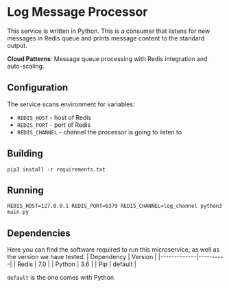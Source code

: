 # Log Message Processor
This service is written in Python. This is a consumer that listens for
new messages in Redis queue and prints message content to the standard output.

**Cloud Patterns**: Message queue processing with Redis integration and auto-scaling.

## Configuration

The service scans environment for variables:
- `REDIS_HOST` - host of Redis
- `REDIS_PORT` - port of Redis
- `REDIS_CHANNEL` - channel the processor is going to listen to

## Building 

```
pip3 install -r requirements.txt
```
## Running
```
REDIS_HOST=127.0.0.1 REDIS_PORT=6379 REDIS_CHANNEL=log_channel python3 main.py
```
## Dependencies
Here you can find the software required to run this microservice, as well as the version we have tested.
|  Dependency | Version  |
|-------------|----------|
| Redis       | 7.0      |
| Python      | 3.6      |
| Pip         | default  |

`default` is the one comes with Python